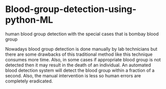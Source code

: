 # Blood-group-detection-using-python-ML
human blood group detection with the special cases that is bombay blood group

Nowadays blood group detection is done manually by lab technicians but there are some
drawbacks of this traditional method like this technique consumes more time. Also, in
some cases if appropriate blood group is not detected then it may result in the death of an
individual. An automated blood detection system will detect the blood group within a
fraction of a second. Also, the manual intervention is less so human errors are completely
eradicated.

